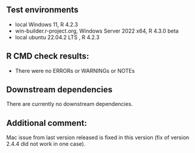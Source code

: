 ## Test environments

* local Windows 11, R 4.2.3
* win-builder.r-project.org, Windows Server 2022 x64, R 4.3.0 beta
* local ubuntu 22.04.2 LTS , R 4.2.3

## R CMD check results:

* There were no ERRORs or WARNINGs or NOTEs 

## Downstream dependencies

There are currently no downstream dependencies.

## Additional comment:

Mac issue from last version released is fixed in this version
(fix of version 2.4.4 did not work in one case).

